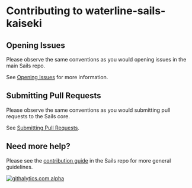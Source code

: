 # Contributing to waterline-sails-kaiseki


## Opening Issues

Please observe the same conventions as you would opening issues in the main Sails repo.

See [Opening Issues](https://github.com/balderdashy/sails/blob/master/CONTRIBUTING.md#opening-issues) for more information.



## Submitting Pull Requests

Please observe the same conventions as you would submitting pull requests to the Sails core.

See [Submitting Pull Requests](https://github.com/balderdashy/sails/blob/master/CONTRIBUTING.md#submitting-pull-requests).



## Need more help?

Please see the [contribution guide](https://github.com/balderdashy/sails/blob/v0.10/CONTRIBUTING.md#contributing-to-a-generator) in the Sails repo for more general guidelines.


[![githalytics.com alpha](https://cruel-carlota.pagodabox.com/8acf2fc2ca0aca8a3018e355ad776ed7 "githalytics.com")](http://githalytics.com/balderdashy/waterline-sails-kaiseki/CONTRIBUTING.md)


